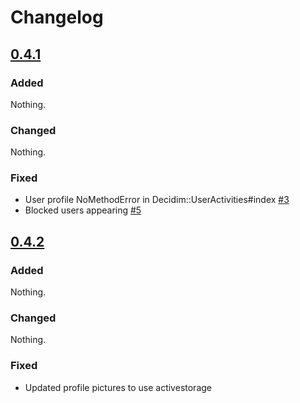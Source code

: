 # Changelog
## [0.4.1](https://github.com/basicavisual/decidim-members/tree/0.4.1)

### Added

Nothing.

### Changed

Nothing.

### Fixed

- User profile NoMethodError in Decidim::UserActivities#index [\#3](https://github.com/basicavisual/decidim-members/issues/3)
- Blocked users appearing [\#5](https://github.com/basicavisual/decidim-members/issues/5)

## [0.4.2](https://github.com/basicavisual/decidim-members/tree/0.4.2)

### Added

Nothing.

### Changed

Nothing.

### Fixed

- Updated profile pictures to use activestorage